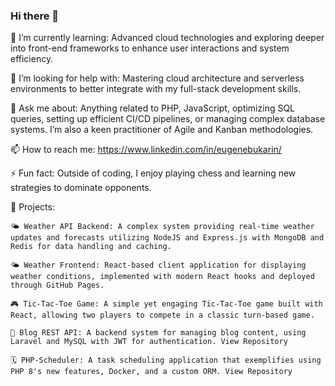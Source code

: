 ### Hi there 👋

<!--
**bukarinevg/bukarinevg** is a ✨ _special_ ✨ repository because its `README.md` (this file) appears on your GitHub profile.

Here are some ideas to get you started:

-->

🌱 I’m currently learning: Advanced cloud technologies and exploring deeper into front-end frameworks to enhance user interactions and system efficiency.


🤔 I’m looking for help with: Mastering cloud architecture and serverless environments to better integrate with my full-stack development skills.

💬 Ask me about: Anything related to PHP, JavaScript, optimizing SQL queries, setting up efficient CI/CD pipelines, or managing complex database systems. I’m also a keen practitioner of Agile and Kanban methodologies.

📫 How to reach me: https://www.linkedin.com/in/eugenebukarin/

⚡ Fun fact: Outside of coding, I enjoy playing  chess  and learning new strategies to dominate opponents.

🔨 Projects:

    🌤️ Weather API Backend: A complex system providing real-time weather updates and forecasts utilizing NodeJS and Express.js with MongoDB and Redis for data handling and caching.
  
    🌤️ Weather Frontend: React-based client application for displaying weather conditions, implemented with modern React hooks and deployed through GitHub Pages. 
  
    🎮 Tic-Tac-Toe Game: A simple yet engaging Tic-Tac-Toe game built with React, allowing two players to compete in a classic turn-based game.
    
    📝 Blog REST API: A backend system for managing blog content, using Laravel and MySQL with JWT for authentication. View Repository
  
    🗓️ PHP-Scheduler: A task scheduling application that exemplifies using PHP 8's new features, Docker, and a custom ORM. View Repository

